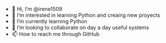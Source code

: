 - 👋 Hi, I’m @irene1509
- 👀 I’m interested in learning Python and creaing new proyects
- 🌱 I’m currently learning Python
- 💞️ I’m looking to collaborate on day a day useful systems
- 📫 How to reach me through GitHub

<!---
irene1509/irene1509 is a ✨ special ✨ repository because its `README.md` (this file) appears on your GitHub profile.
You can click the Preview link to take a look at your changes.
--->
